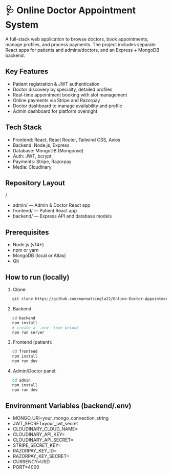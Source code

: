# 🩺 Online Doctor Appointment System

A full-stack web application to browse doctors, book appointments, manage profiles, and process payments. The project includes separate React apps for patients and admins/doctors, and an Express + MongoDB backend.

## Key Features
- Patient registration & JWT authentication
- Doctor discovery by specialty, detailed profiles
- Real-time appointment booking with slot management
- Online payments via Stripe and Razorpay
- Doctor dashboard to manage availability and profile
- Admin dashboard for platform oversight

## Tech Stack
- Frontend: React, React Router, Tailwind CSS, Axios
- Backend: Node.js, Express
- Database: MongoDB (Mongoose)
- Auth: JWT, bcrypt
- Payments: Stripe, Razorpay
- Media: Cloudinary

## Repository Layout
/
- admin/      — Admin & Doctor React app  
- frontend/   — Patient React app  
- backend/    — Express API and database models  

## Prerequisites
- Node.js (v14+)
- npm or yarn
- MongoDB (local or Atlas)
- Git

## How to run (locally)
1. Clone:
```bash
   git clone https://github.com/mannatsingla22/Online-Doctor-Appointment-System
```
2. Backend:
```bash
   cd backend
   npm install
   # create a `.env` (see below)
   npm run server
```
3. Frontend (patient):
```bash
   cd frontend
   npm install
   npm run dev
```
4. Admin/Doctor panel:
```bash
   cd admin
   npm install
   npm run dev
```

## Environment Variables (backend/.env)
- MONGO_URI=your_mongo_connection_string
- JWT_SECRET=your_jwt_secret
- CLOUDINARY_CLOUD_NAME=
- CLOUDINARY_API_KEY=
- CLOUDINARY_API_SECRET=
- STRIPE_SECRET_KEY=
- RAZORPAY_KEY_ID=
- RAZORPAY_KEY_SECRET=
- CURRENCY=USD
- PORT=4000